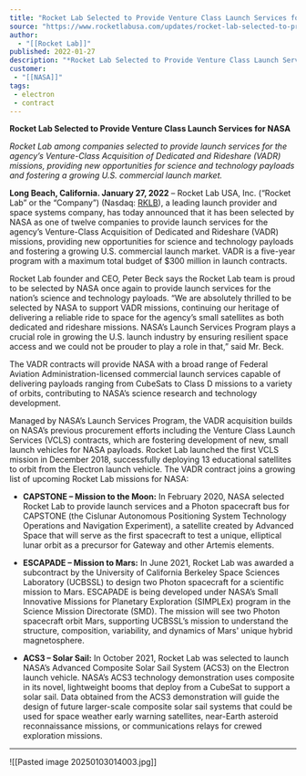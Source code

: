 ```yaml
---
title: "Rocket Lab Selected to Provide Venture Class Launch Services for NASA "
source: "https://www.rocketlabusa.com/updates/rocket-lab-selected-to-provide-venture-class-launch-services-for-nasa/"
author:
  - "[[Rocket Lab]]"
published: 2022-01-27
description: "*Rocket Lab Selected to Provide Venture Class Launch Services for NASA *"
customer:
 - "[[NASA]]"
tags:
 - electron
 - contract
---
```

**Rocket Lab Selected to Provide Venture Class Launch Services for NASA** 

*Rocket Lab among companies selected to provide launch services for the agency’s Venture-Class Acquisition of Dedicated and Rideshare (VADR) missions, providing new opportunities for science and technology payloads and fostering a growing U.S. commercial launch market.*

**Long Beach, California. January 27, 2022** – Rocket Lab USA, Inc. (“Rocket Lab” or the “Company”) (Nasdaq: [RKLB](https://investors.rocketlabusa.com/overview/default.aspx)), a leading launch provider and space systems company, has today announced that it has been selected by NASA as one of twelve companies to provide launch services for the agency’s Venture-Class Acquisition of Dedicated and Rideshare (VADR) missions, providing new opportunities for science and technology payloads and fostering a growing U.S. commercial launch market. VADR is a five-year program with a maximum total budget of $300 million in launch contracts.

Rocket Lab founder and CEO, Peter Beck says the Rocket Lab team is proud to be selected by NASA once again to provide launch services for the nation’s science and technology payloads. “We are absolutely thrilled to be selected by NASA to support VADR missions, continuing our heritage of delivering a reliable ride to space for the agency’s small satellites as both dedicated and rideshare missions. NASA’s Launch Services Program plays a crucial role in growing the U.S. launch industry by ensuring resilient space access and we could not be prouder to play a role in that,” said Mr. Beck.

The VADR contracts will provide NASA with a broad range of Federal Aviation Administration-licensed commercial launch services capable of delivering payloads ranging from CubeSats to Class D missions to a variety of orbits, contributing to NASA’s science research and technology development.

Managed by NASA’s Launch Services Program, the VADR acquisition builds on NASA’s previous procurement efforts including the Venture Class Launch Services (VCLS) contracts, which are fostering development of new, small launch vehicles for NASA payloads. Rocket Lab launched the first VCLS mission in December 2018, successfully deploying 13 educational satellites to orbit from the Electron launch vehicle. The VADR contract joins a growing list of upcoming Rocket Lab missions for NASA:

- **CAPSTONE – Mission to the Moon:** In February 2020, NASA selected Rocket Lab to provide launch services and a Photon spacecraft bus for CAPSTONE (the Cislunar Autonomous Positioning System Technology Operations and Navigation Experiment), a satellite created by Advanced Space that will serve as the first spacecraft to test a unique, elliptical lunar orbit as a precursor for Gateway and other Artemis elements.

- **ESCAPADE – Mission to Mars:** In June 2021, Rocket Lab was awarded a subcontract by the University of California Berkeley Space Sciences Laboratory (UCBSSL) to design two Photon spacecraft for a scientific mission to Mars. ESCAPADE is being developed under NASA’s Small Innovative Missions for Planetary Exploration (SIMPLEx) program in the Science Mission Directorate (SMD). The mission will see two Photon spacecraft orbit Mars, supporting UCBSSL’s mission to understand the structure, composition, variability, and dynamics of Mars' unique hybrid magnetosphere.

- **ACS3 – Solar Sail:** In October 2021, Rocket Lab was selected to launch NASA’s Advanced Composite Solar Sail System (ACS3) on the Electron launch vehicle. NASA’s ACS3 technology demonstration uses composite in its novel, lightweight booms that deploy from a CubeSat to support a solar sail. Data obtained from the ACS3 demonstration will guide the design of future larger-scale composite solar sail systems that could be used for space weather early warning satellites, near-Earth asteroid reconnaissance missions, or communications relays for crewed exploration missions.

---

![[Pasted image 20250103014003.jpg]]